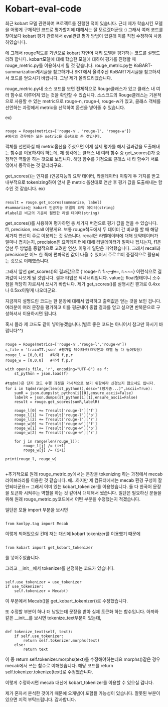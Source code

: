# Kobart-eval-code

최근 kobart 모델 관련하여 프로젝트를 진행한 적이 있습니다. 근데 제가 학습시킨 모델을 어떻게 구체적인 코드로 평가할지에 대해서는 잘 모르겠더군요 :)
그래서 여러 코드를 찾아보다 kobart 평가 관련해서 eval관련 평가 방법이 있길래 이를 직접 수정하여 사용하였습니다.

에 그래서 rouge척도를 기반으로 kobart 자연어 처리 모델을 평가하는 코드를 설명드리려 합니다.
kobart모델에 대해 학습한 모델에 대하여 평가를 진행할 때 rouge_metric.py를 이용하시게 될 것 같습니다.
rouge_metric.py는 KoBART-summarization게시글을 참고하거나 SKT에서 올려주신 KoBART게시글을 참고하셔서 코드를 얻으시기 바랍니다.
그냥 제가 올려드리겠습니다.

rouge_metric.py내 소스 코드를 보면 전체적으로 Rouge클래스가 있고 클래스 내 여러 함수로 이루어져 있는 것을 확인할 수 있습니다.
소스코드의 Rouge클래스는 기본적으로 사용할 수 있는 metric으로 rouge-n, rouge-l, rouge-w가 있고, 클래스 객체를 선언하는 과정에서 metric을 선택하여 옵션을 넣어줄 수 있습니다.

ex)
<pre><code>
rouge = Rouge(metrics=['rouge-n', 'rouge-l', 'rouge-w'])
#예시의 경우에는 모든 metric을 옵션으로 준 것입니다.
</code></pre>

객체를 선언하실 때 metric옵션을 주셨으면 이제 실제 평가를 해서 결과값을 도출해내는 함수를 이용하셔야 하는데, 제 생각에는 클래스 내 여러 함수 중 get_scores()가 중점적인 역할을 하는 것으로 보입니다. 해당 함수를 기점으로 클래스 내 타 함수가 서로 엮여서 동작하는 것 같더라구요.

get_scores()는 인자를 (인공지능의 요약 데이터, 라벨데이터) 이렇게 두 가지를 받고 내부적으로 tokenizing하여 앞서 준 metric 옵션대로 연산 후 평가 값을 도출해내는 함수인 것 같습니다.
ex)
<pre><code>
result = rouge.get_scores(summarize, label)
#summarize는 kobart 인공지능 모델의 요약 데이터(string)
#label은 비교의 기준이 될만한 라벨 데이터(string)
</code></pre>
get_scores()를 사용하여 평가하면 총 세가지 버전으로 평가 값을 얻을 수 있습니다. f1, precision, recall 이렇게요. 
보통 rouge척도에서 두 데이터 간 비교를 할 때 해당 세가지 연산이 주로 이용되는 것 같습니다. recall은 라벨데이터에 대해 요약데이터가 얼마나 겹치는지, precision은 요약데이터에 대해 라벨데이터가 얼마나 겹치는지, f1은 앞선 두 방법을 종합적으로 고려한 연산. 이렇게 일단은 파악했습니다. 그래서 recall과 precision은 어느 한 쪽에 편파적인 값이 나올 수 있어서 주로 f1이 중점적으로 활용되는 것으로 이해했습니다.

그래서 앞선 get_scores()의 결과값으로 {'rouge-l':  f:~~~, ,p:~~~, r:~~~} 이런식으로 결과값이 나오게 될 것입니다. 결과 타입은 딕셔너리입니다. value는 float형태이니 소수점을 적당히 자르셔서 쓰시기 바랍니다. 제가 get_scores()를 실행시킨 결과로 0.4xx나 0.5xx이렇게 나오더군요. 

지금까지 설명드린 코드는 한 문장에 대해서 입력하고 출력값은 얻는 것을 보인 겁니다. 여러분이 여러 문장을 평가하고 이를 평균내어 종합 결과를 얻고 싶으면 반복문으로 구성하셔서 이용하시면 됩니다.

혹시 몰라 제 코드도 같이 넣어놓겠습니다.(별로 좋은 코드는 아니어서 참고만 하시기 바랍니다^^)
<pre>
<code>
rouge = Rouge(metrics=['rouge-n','rouge-l','rouge-w'])
s_file = 'trainTT.json' #평가할 데이터셋(요약본과 라벨 둘 다 들어있음)
rouge_l = [0,0,0]   #각각 f,p,r
rouge_w = [0,0,0]   #각각 f,p,r

with open(s_file, 'r', encoding="UTF-8") as f:
    st_python = json.load(f)

#tqdm()은 단지 코드 수행 과정을 가시적으로 보기 위함이라 신경쓰지 않으셔도 됩니다.
for i in tqdm(range(len(st_python)),desc="(평가중...)",ascii=True):
    sumR = json.dumps(st_python[i][0],ensure_ascii=False)
    labelR = json.dumps(st_python[i][1],ensure_ascii=False)
    result = rouge.get_scores(sumR,labelR)

    rouge_l[0] += Tresult['rouge-l']['f']
    rouge_l[1] += Tresult['rouge-l']['p']
    rouge_l[2] += Tresult['rouge-l']['r']
    rouge_w[0] += Tresult['rouge-w']['f']
    rouge_w[1] += Tresult['rouge-w']['p']
    rouge_w[2] += Tresult['rouge-w']['r']

    for j in range(len(rouge_l)):
        rouge_l[j] /= (i+1)
        rouge_w[j] /= (i+1)

print(rouge_l, rouge_w)
</code>
</pre>

+추가적으로 원래 rouge_metric.py에서는 문장을 tokenizing 하는 과정에서  mecab라이브러리를 이용한 것 같습니다.
에...하지만 제 컴퓨터에서는 mecab 환경 구성이 잘 안되더군요ㅠ 그래서 이미 있는 kobart_tokenizer를 이용했습니다. 둘 다 한국어 문장을 토큰화 시켜주는 역할을 하는 것 같아서 대체해서 썼습니다. 일단은 필요하신 분들을 위해 원래 rouge_metric.py코드에서 어떤 부분을 수정했는지 적겠습니다.

일단은 모듈 import 부분을 보시면
<pre><code>
from konlpy.tag import Mecab
</code></pre>
이렇게 되어있으실 건데 저는 대신에 kobart tokenizer를 이용했기 때문에
<pre><code>
from kobart import get_kobart_tokenizer
</code></pre>
를 넣어주었습니다.

그리고 __init__에서 tokenizer를 선정하는 코드가 있습니다.
<pre><code>
self.use_tokenizer = use_tokenizer
if use_tokenizer:
    self.tokenizer = Mecab()
</code></pre>
이 부분에서 Mecab()을 get_kobart_tokenizer()로 수정했습니다.

또 수정할 부분이 하나 더 남았는데 문장을 받아 실제 토큰화 하는 함수입니다.
아까와 같은 __init__를 보시면 tokenize_text부분이 있는데,
<pre><code>
def tokenize_text(self, text):
    if self.use_tokenizer:
        return self.tokenizer.morphs(text)
    else:
        return text
</code></pre>
이 중 return self.tokenizer.morphs(text)를 수정해야하는데요 morphs()같은 경우 mecab에서 쓰는 함수로 이해했습니다. 해당 코드를
return self.tokenizer.tokenize(text)로 수정했습니다.

이렇게 수정하시면 mecab 대신에 kobart_tokenizer를 이용할 수 있으실 겁니다.

제가 혼자서 분석한 것이기 때문에 오개념이 포함될 가능성이 있습니다. 잘못된 부분이 있으면 지적 부탁드립니다. 감사합니다.
